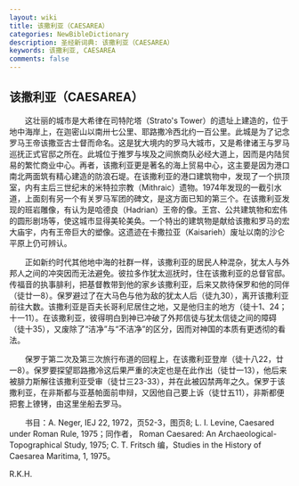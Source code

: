 ```yaml
---
layout: wiki
title: 该撒利亚（CAESAREA）
categories: NewBibleDictionary
description: 圣经新词典: 该撒利亚（CAESAREA）
keywords: 该撒利亚, CAESAREA
comments: false
---
```


## 该撒利亚（CAESAREA）

　　这壮丽的城市是大希律在司特陀塔（Strato's Tower）的遗址上建造的，位于地中海岸上，在迦密山以南卅七公里、耶路撒冷西北约一百公里。此城是为了记念罗马王帝该撒亚古士督而命名。这是犹大境内的罗马大城市，又是希律诸王与罗马巡抚正式官邸之所在。此城位于推罗与埃及之间旅商队必经大道上，因而是内陆贸易的繁忙商业中心。再者，该撒利亚更是著名的海上贸易中心，这主要是因为港口南北两面筑有精心建造的防浪石堤。在该撒利亚的港口建筑物中，发现了一个拱顶室，内有主后三世纪末的米特拉宗教（Mithraic）遗物。1974年发现的一截引水道，上面刻有另一个有关罗马军团的碑文，是这方面已知的第三个。在该撒利亚发现的班岩雕像，有认为是哈德良（Hadrian）王帝的像。王宫、公共建筑物和宏伟的圆形剧场等，使这城市显得美轮美奂。一个特出的建筑物是献给该撒和罗马的宏大庙宇，内有王帝巨大的塑像。这遗迹在卡撒拉亚（Kaisarieh）废址以南的沙仑平原上仍可辨认。

　　正如新约时代其他地中海的社群一样，该撒利亚的居民人种混杂，犹太人与外邦人之间的冲突因而无法避免。彼拉多作犹太巡抚时，住在该撒利亚的总督官邸。传福音的执事腓利，把基督教带到他的家乡该撒利亚，后来又款待保罗和他的同伴（徒廿一8）。保罗避过了在大马色与他为敌的犹太人后（徒九30），离开该撒利亚前往大数。该撒利亚是百夫长哥利尼居住之地，又是他归主的地方（徒十1、24；十一11）。在该撒利亚，彼得明白到神已冲破了外邦信徒与犹太信徒之间的障碍（徒十35），又废除了“洁净”与“不洁净”的区分，因而对神国的本质有更透彻的看法。

　　保罗于第二次及第三次旅行布道的回程上，在该撒利亚登岸（徒十八22，廿一8）。保罗要探望耶路撒冷这后果严重的决定也是在此作出（徒廿一13），他后来被腓力斯解往该撒利亚受审（徒廿三23-33），并在此被囚禁两年之久。保罗于该撒利亚，在非斯都与亚基帕面前申辩，又因他自己要上诉（徒廿五11），非斯都便把套上镣铐，由这里坐船去罗马。

　　书目：A. Neger, IEJ 22, 1972，页52-3，图页8; L. I. Levine, Caesared under Roman Rule, 1975；同作者， Roman Caesared: An Archaeological-Topographical Study, 1975; C. T. Fritsch 编，Studies in the History of Caesarea Maritima, 1, 1975。

R.K.H.






